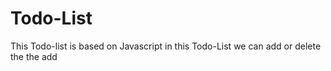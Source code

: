 # Todo-List
This Todo-list is based on Javascript in this Todo-List we can add or delete the the add
